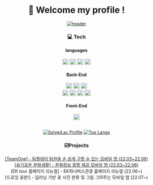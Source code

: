 <div align="center">

# 👋 Welcome my profile !

[![header](https://capsule-render.vercel.app/api?type=rounded&color=auto&height=100&section=header&text=I'm&nbsp;back-end&nbsp;developer&nbsp;aspirant.&fontSize=30&animation=twinkling)](https://mopil.tistory.com)

### 💻 Tech
#### languages
<img src="https://img.shields.io/badge/Java-007396?style=plastic&logo=Java&logoColor=white" height=20px/>
<img src="https://img.shields.io/badge/Kotlin-7F52FF?style=plastic&logo=kotlin&logoColor=white" height=20px/>
<img src="https://img.shields.io/badge/Python-3776AB?style=plastic&logo=python&logoColor=white" height=20px/>
<img src="https://img.shields.io/badge/JavaScript-F7DF1E?style=plastic&logo=javascript&logoColor=white" height=20px/>

<br>
  
#### Back-End

<img src="https://img.shields.io/badge/Spring Boot-6DB33F?style=plastic&logo=springboot&logoColor=white" height=20px/> 
<img src="https://img.shields.io/badge/Spring Data JPA-6DB33F?style=plastic&logo=spring&logoColor=white" height=20px/>
<img src="https://img.shields.io/badge/Thymeleaf-005F0F?style=plastic&logo=thymeleaf&logoColor=white" height=20px/>
  
<br>
<img src="https://img.shields.io/badge/AWS Lambda-FF9900?style=plastic&logo=awslambda&logoColor=white" height=20px/>
<img src="https://img.shields.io/badge/AWS RDS-FF9900?style=plastic&logo=amazon&logoColor=white" height=20px/>
<img src="https://img.shields.io/badge/AWS EC2-FF9900?style=plastic&logo=amazon&logoColor=white" height=20px/> 
<img src="https://img.shields.io/badge/MySQL-4479A1?style=plastic&logo=mysql&logoColor=white" height=20px/> 
<br>
  
#### Front-End
<img src="https://img.shields.io/badge/Android-3DDC84?style=plastic&logo=androidstudio&logoColor=white" height=20px/>
<br>
<br>

  [![Solved.ac Profile](http://mazassumnida.wtf/api/v2/generate_badge?boj=mopil1102)](https://solved.ac/mopil1102/)
[![Top Langs](https://github-readme-stats.vercel.app/api/top-langs/?username=mopil&layout=compact)](https://github.com/mopil)
  
### ☑️Projects
  [[TeamOne] - 팀플레이 팀원을 손 쉽게 구할 수 있는 모바일 앱 (22.03~22.06)](https://mopil.tistory.com/53?category=1013034) <br>
  [[슬기로운 문화생활] - 문화정보 종합 제공 모바일 앱 (22.03~22.06)](https://mopil.tistory.com/49?category=1028808) <br>
  [EK tour 홈페이지 리뉴얼] - EK하나버스관광 홈페이지 리뉴얼 (22.06~) <br>
  [드로잉 꽃분!] - 딥러닝 기반 꽃 사진 분류 및 그림 그려주는 모바일 앱 (22.07~)

</div>

